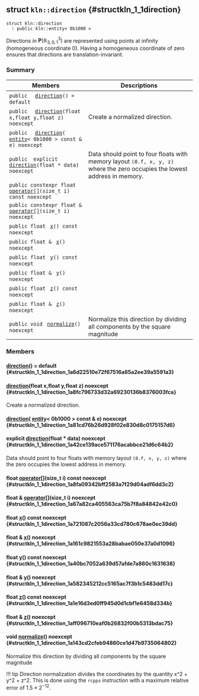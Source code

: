 ## struct `kln::direction` {#structkln_1_1direction}

```
struct kln::direction
  : public kln::entity< 0b1000 >
```  

Directions in $\mathbf{P}(\mathbb{R}^3_{3, 0, 1})$ are represented using points at infinity (homogeneous coordinate 0). Having a homogeneous coordinate of zero ensures that directions are translation-invariant.

### Summary

 Members                        | Descriptions                                
--------------------------------|---------------------------------------------
`public  ` [`direction`](#structkln_1_1direction_1a6d22510e72f67516a65a2ee39a5591a3)`() = default`  | 
`public  ` [`direction`](#structkln_1_1direction_1a8fc796733d32a69230136b8376003fca)`(float x,float y,float z) noexcept`  | Create a normalized direction.
`public  ` [`direction`](#structkln_1_1direction_1a81cd76b26d928f02e830d8c0175157d6)`(` [`entity`](../../api/kln_entity#structkln_1_1entity)`< 0b1000 > const & e) noexcept`  | 
`public  explicit ` [`direction`](#structkln_1_1direction_1a42ce139ace571176acabbce21d6c64b2)`(float * data) noexcept`  | Data should point to four floats with memory layout `(0.f, x, y, z)`  where the zero occupies the lowest address in memory.
`public constexpr float ` [`operator[]`](#structkln_1_1direction_1a8fa09342bff2583a7f29d04adf6dd3c2)`(size_t i) const noexcept`  | 
`public constexpr float & ` [`operator[]`](#structkln_1_1direction_1a67a82ca405563ca75b7f8a84842e42c0)`(size_t i) noexcept`  | 
`public float ` [`x`](#structkln_1_1direction_1a721087c2056a33cd780c678ae0ec39dd)`() const noexcept`  | 
`public float & ` [`x`](#structkln_1_1direction_1a161c9821553a28babae050e37a0d1096)`() noexcept`  | 
`public float ` [`y`](#structkln_1_1direction_1a40bc7052a639d57afde7a860c1631638)`() const noexcept`  | 
`public float & ` [`y`](#structkln_1_1direction_1a582345212cc5165ac7f3b1c5483dd17c)`() noexcept`  | 
`public float ` [`z`](#structkln_1_1direction_1a1e16d3ed0ff945d0d1cbf1e6458d334b)`() const noexcept`  | 
`public float & ` [`z`](#structkln_1_1direction_1aff096710eaf0b26832f00b5313bdac75)`() noexcept`  | 
`public void ` [`normalize`](#structkln_1_1direction_1a143cd2cfeb94860ce1d47b9735064802)`() noexcept`  | Normalize this direction by dividing all components by the square magnitude

### Members

####   [direction](#structkln_1_1direction_1a6d22510e72f67516a65a2ee39a5591a3)() = default  {#structkln_1_1direction_1a6d22510e72f67516a65a2ee39a5591a3}

####   [direction](#structkln_1_1direction_1a8fc796733d32a69230136b8376003fca)(float x,float y,float z) noexcept  {#structkln_1_1direction_1a8fc796733d32a69230136b8376003fca}

Create a normalized direction.

####   [direction](#structkln_1_1direction_1a81cd76b26d928f02e830d8c0175157d6)( [entity](../../api/kln_entity#structkln_1_1entity)< 0b1000 > const & e) noexcept  {#structkln_1_1direction_1a81cd76b26d928f02e830d8c0175157d6}

####  explicit  [direction](#structkln_1_1direction_1a42ce139ace571176acabbce21d6c64b2)(float * data) noexcept  {#structkln_1_1direction_1a42ce139ace571176acabbce21d6c64b2}

Data should point to four floats with memory layout `(0.f, x, y, z)`  where the zero occupies the lowest address in memory.

#### float  [operator[]](#structkln_1_1direction_1a8fa09342bff2583a7f29d04adf6dd3c2)(size_t i) const noexcept  {#structkln_1_1direction_1a8fa09342bff2583a7f29d04adf6dd3c2}

#### float &  [operator[]](#structkln_1_1direction_1a67a82ca405563ca75b7f8a84842e42c0)(size_t i) noexcept  {#structkln_1_1direction_1a67a82ca405563ca75b7f8a84842e42c0}

#### float  [x](#structkln_1_1direction_1a721087c2056a33cd780c678ae0ec39dd)() const noexcept  {#structkln_1_1direction_1a721087c2056a33cd780c678ae0ec39dd}

#### float &  [x](#structkln_1_1direction_1a161c9821553a28babae050e37a0d1096)() noexcept  {#structkln_1_1direction_1a161c9821553a28babae050e37a0d1096}

#### float  [y](#structkln_1_1direction_1a40bc7052a639d57afde7a860c1631638)() const noexcept  {#structkln_1_1direction_1a40bc7052a639d57afde7a860c1631638}

#### float &  [y](#structkln_1_1direction_1a582345212cc5165ac7f3b1c5483dd17c)() noexcept  {#structkln_1_1direction_1a582345212cc5165ac7f3b1c5483dd17c}

#### float  [z](#structkln_1_1direction_1a1e16d3ed0ff945d0d1cbf1e6458d334b)() const noexcept  {#structkln_1_1direction_1a1e16d3ed0ff945d0d1cbf1e6458d334b}

#### float &  [z](#structkln_1_1direction_1aff096710eaf0b26832f00b5313bdac75)() noexcept  {#structkln_1_1direction_1aff096710eaf0b26832f00b5313bdac75}

#### void  [normalize](#structkln_1_1direction_1a143cd2cfeb94860ce1d47b9735064802)() noexcept  {#structkln_1_1direction_1a143cd2cfeb94860ce1d47b9735064802}

Normalize this direction by dividing all components by the square magnitude

!!! tip 
    Direction normalization divides the coordinates by the quantity
    x^2 + y^2 + z^2. This is done using the `rcpps` instruction with a
    maximum relative error of $1.5\times 2^{-12}$.

